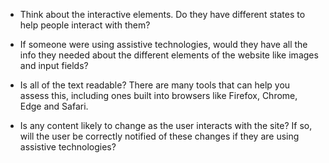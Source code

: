 - Think about the interactive elements. Do they have different states to help people interact with them?

- If someone were using assistive technologies, would they have all the info they needed about the different elements of the website like images and input fields?

- Is all of the text readable? There are many tools that can help you assess this, including ones built into browsers like Firefox, Chrome, Edge and Safari.

- Is any content likely to change as the user interacts with the site? If so, will the user be correctly notified of these changes if they are using assistive technologies?
